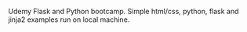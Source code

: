 Udemy Flask and Python bootcamp.
Simple html/css, python, flask and jinja2 examples run on local machine.
